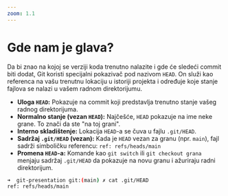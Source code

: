 ```yaml
---
zoom: 1.1
---
```


# Gde nam je glava?

<v-click>

Da bi znao na kojoj se verziji koda trenutno nalazite i gde će sledeći commit biti dodat, Git koristi specijalni 
pokazivač pod nazivom `HEAD`. On služi kao referenca na vašu trenutnu lokaciju u istoriji projekta i određuje koje stanje 
fajlova se nalazi u vašem radnom direktorijumu.

</v-click>

<v-clicks>

- **Uloga `HEAD`:** Pokazuje na commit koji predstavlja trenutno stanje vašeg radnog direktorijuma.
- **Normalno stanje (vezan `HEAD`):** Najčešće, `HEAD` pokazuje na ime neke grane. To znači da ste "na toj grani".
- **Interno skladištenje:** Lokacija `HEAD`-a se čuva u fajlu `.git/HEAD`.
- **Sadržaj `.git/HEAD` (vezan):** Kada je `HEAD` vezan za granu (npr. `main`), fajl sadrži simboličku referencu:
`ref: refs/heads/main`
- **Promena `HEAD`-a:** Komande kao `git switch` ili `git checkout grana` menjaju sadržaj `.git/HEAD` da pokazuje na 
novu granu i ažuriraju radni direktorijum.

</v-clicks>

<v-click>

```bash
➜  git-presentation git:(main) ✗ cat .git/HEAD
ref: refs/heads/main
```

</v-click>

